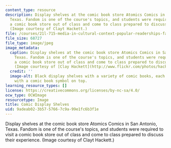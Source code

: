 ```yaml
---
content_type: resource
description: Display shelves at the comic book store Atomics Comics in San Antonio,
  Texas. Fandom is one of the course's topics, and students were required to visit
  a comic book store out of class and come to class prepared to discuss their experience.
  (Image courtesy of Clayt Hackett.)
file: /courses/21l-715-media-in-cultural-context-popular-readerships-fall-2007/9adeab023b5757667c9a99e1fc6b3f1e_21l-715f07.jpg
file_size: 68727
file_type: image/jpeg
image_metadata:
  caption: Display shelves at the comic book store Atomics Comics in San Antonio,
    Texas. Fandom is one of the course's topics, and students were required to visit
    a comic book store out of class and come to class prepared to discuss their experience.
    (Image courtesy of [Clay Hackett](http://www.flickr.com/photos/hackett/).)
  credit: ''
  image-alt: Black display shelves with a variety of comic books, each shelf adorned
    with a comic book symbol on top.
learning_resource_types: []
license: https://creativecommons.org/licenses/by-nc-sa/4.0/
ocw_type: OCWImage
resourcetype: Image
title: Comic Display Shelves
uid: 9adeab02-3b57-5766-7c9a-99e1fc6b3f1e
---
```

Display shelves at the comic book store Atomics Comics in San Antonio, Texas. Fandom is one of the course's topics, and students were required to visit a comic book store out of class and come to class prepared to discuss their experience. (Image courtesy of Clayt Hackett.)